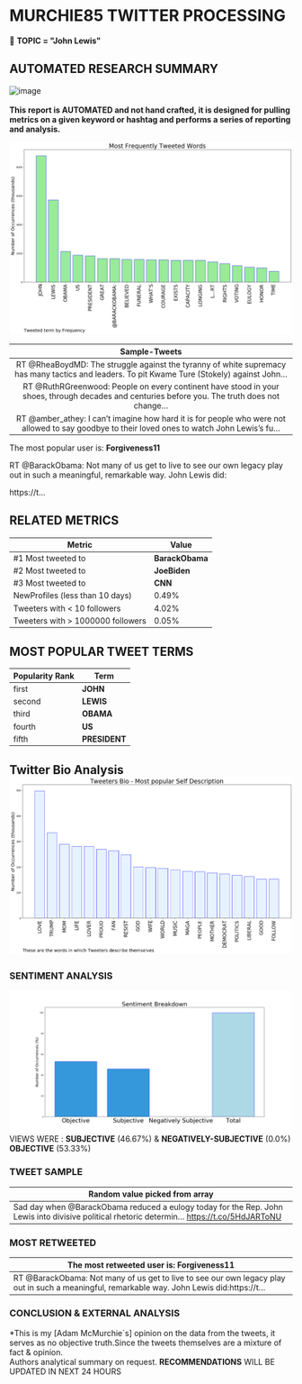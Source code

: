 # MURCHIE85 TWITTER PROCESSING 
&#x1F34E; **TOPIC = "John Lewis"**

## AUTOMATED RESEARCH SUMMARY

![image](https://marketingplatform.google.com/about/static/images/gmp/analytics-smb-benefit.jpg)
<br></br>
<b> This report is AUTOMATED and not hand crafted, it is designed for pulling metrics on a given keyword or hashtag and performs a series of reporting and analysis.</b>



![image](TWEETS.png)



|                **Sample-Tweets**        |
| :-------------: |
| RT @RheaBoydMD: The struggle against the tyranny of white supremacy has many tactics and leaders. To pit Kwame Ture (Stokely) against John… |
| RT @RuthRGreenwood: People on every continent have stood in your shoes, through decades and centuries before you. The truth does not change… |
| RT @amber_athey: I can’t imagine how hard it is for people who were not allowed to say goodbye to their loved ones to watch John Lewis’s fu… |

The most popular user is: **Forgiveness11**
<div class="alert alert-block alert-danger"> RT @BarackObama: Not many of us get to live to see our own legacy play out in such a meaningful, remarkable way. John Lewis did:

https://t…</div>

## RELATED METRICS<br>
| Metric | Value |
| ------------- | ------------- |
| #1 Most tweeted to  | **BarackObama** |
| #2 Most tweeted to  | **JoeBiden** |
| #3 Most tweeted to  | **CNN** |
| NewProfiles (less than 10 days) | 0.49%  |
| Tweeters with < 10 followers  | 4.02%|
| Tweeters with > 1000000 followers  | 0.05%  |



## MOST POPULAR TWEET TERMS 


| Popularity Rank  | Term |
| ------------- | ------------- |
| first  | **JOHN**  |
| second  | **LEWIS**  |
| third  | **OBAMA** |
| fourth  | **US**  |
| fifth  | **PRESIDENT**  |


## Twitter Bio Analysis![image](BIO.png)
### SENTIMENT ANALYSIS
![image](sentiment.png)
VIEWS WERE : **SUBJECTIVE**  (46.67%) & **NEGATIVELY-SUBJECTIVE** (0.0%) **OBJECTIVE** (53.33%)

### TWEET SAMPLE 
| Random value picked from array |
| ------------- |
|Sad day when  @BarackObama reduced a eulogy today for the Rep. John Lewis into divisive political rhetoric determin… https://t.co/5HdJARToNU |

### MOST RETWEETED 

| The most retweeted user is: **Forgiveness11**  |
| ------------- |
| RT @BarackObama: Not many of us get to live to see our own legacy play out in such a meaningful, remarkable way. John Lewis did:https://t… |

### CONCLUSION & EXTERNAL ANALYSIS

*This is my [Adam McMurchie`s] opinion on the data from the tweets, it serves as no objective truth.Since the tweets themselves are a mixture of fact & opinion.<br>
Authors analytical summary on request.
**RECOMMENDATIONS** WILL BE UPDATED IN NEXT  24 HOURS <br>